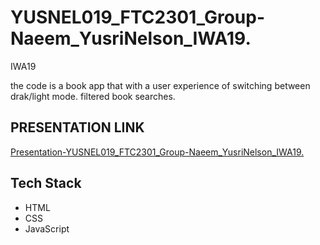 
# YUSNEL019_FTC2301_Group-Naeem_YusriNelson_IWA19.
IWA19

the code is a book app that with a user experience of switching between drak/light mode. filtered book searches.
## PRESENTATION LINK
[Presentation-YUSNEL019_FTC2301_Group-Naeem_YusriNelson_IWA19.](https://docs.google.com/presentation/d/1Y9HL8je7X9zgMP3XmTDHej2gFZmVzEqievdhUKJD0vE/edit#slide=id.p)
## Tech Stack

- HTML
- CSS
- JavaScript

